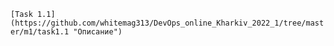 <code>
[Task 1.1](https://github.com/whitemag313/DevOps_online_Kharkiv_2022_1/tree/master/m1/task1.1 "Описание")
</code>
